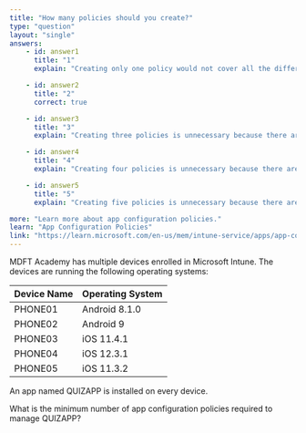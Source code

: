 ```yaml
---
title: "How many policies should you create?"
type: "question"
layout: "single"
answers:
    - id: answer1
      title: "1"
      explain: "Creating only one policy would not cover all the different operating systems your devices are running."

    - id: answer2
      title: "2"
      correct: true

    - id: answer3
      title: "3"
      explain: "Creating three policies is unnecessary because there are only two distinct operating systems that your devices are running."

    - id: answer4
      title: "4"
      explain: "Creating four policies is unnecessary because there are only two distinct operating systems that your devices are running."

    - id: answer5
      title: "5"
      explain: "Creating five policies is unnecessary because there are only two distinct operating systems that your devices are running."

more: "Learn more about app configuration policies."
learn: "App Configuration Policies"
link: "https://learn.microsoft.com/en-us/mem/intune-service/apps/app-configuration-policies-overview"
---
```

MDFT Academy has multiple devices enrolled in Microsoft Intune. The devices are running the following operating systems:

| Device Name | Operating System |
|-------------|------------------|
| PHONE01    | Android 8.1.0    |
| PHONE02    | Android 9        |
| PHONE03    | iOS 11.4.1       |
| PHONE04    | iOS 12.3.1       |
| PHONE05    | iOS 11.3.2       |

An app named QUIZAPP is installed on every device. 

What is the minimum number of app configuration policies required to manage QUIZAPP?
